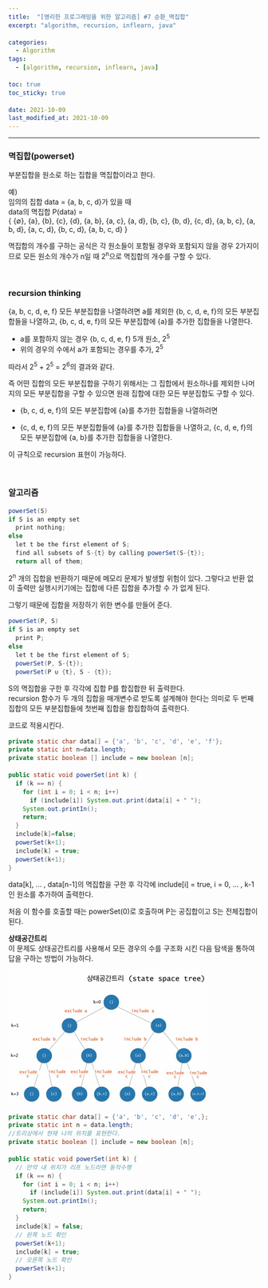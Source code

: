 ```yaml
---
title:  "[영리한 프로그래밍을 위한 알고리즘] #7 순환_멱집합"
excerpt: "algorithm, recursion, inflearn, java"

categories:
  - Algorithm
tags:
  - [algorithm, recursion, inflearn, java]

toc: true
toc_sticky: true
 
date: 2021-10-09 
last_modified_at: 2021-10-09
---  
```


***

### 멱집합(powerset)
부분집합을 원소로 하는 집합을 멱집합이라고 한다.  

예)  
임의의 집합 data = {a, b, c, d}가 있을 때  
data의 멱집합 P(data) =  
{ 
  {∅}, {a}, {b}, {c}, {d}, 
  {a, b}, {a, c}, {a, d}, {b, c}, {b, d}, {c, d},
  {a, b, c}, {a, b, d}, {a, c, d}, {b, c, d},
  {a, b, c, d}
}

멱집합의 개수를 구하는 공식은 각 원소들이 포함될 경우와 포함되지 않을 경우 2가지이므로 모든 원소의 개수가 n일 때 2<sup>n</sup>으로 멱집합의 개수를 구할 수 있다.  

<br/>

### recursion thinking
{a, b, c, d, e, f} 모든 부분집합을 나열하려면 a를 제외한 {b, c, d, e, f}의 모든 부분집합들을 나열하고, {b, c, d, e, f}의 모든 부분집합에 {a}를 추가한 집합들을 나열한다.   

* a를 포함하지 않는 경우 {b, c, d, e, f} 5개 원소, 2<sup>5</sup>  
* 위의 경우의 수에서 a가 포함되는 경우를 추가, 2<sup>5</sup>  

따라서 2<sup>5</sup> + 2<sup>5</sup> = 2<sup>6</sup>의 결과와 같다.

즉 어떤 집합의 모든 부분집합을 구하기 위해서는 그 집합에서 원소하나를 제외한 나머지의 모든 부분집합을 구할 수 있으면 원래 집합에 대한 모든 부분집합도 구할 수 있다.  

* {b, c, d, e, f}의 모든 부분집합에 {a}를 추가한 집합들을 나열하려면  

* {c, d, e, f}의 모든 부분집합들에 {a}를 추가한 집합들을 나열하고, {c, d, e, f}의 모든 부분집합에 {a, b}를 추가한 집합들을 나열한다.  

이 규칙으로 recursion 표현이 가능하다.  

<br/>

### 알고리즘

```java
powerSet(S)
if S is an empty set
  print nothing;
else
  let t be the first element of S;
  find all subsets of S-{t} by calling powerSet(S-{t});
  return all of them; 
```

2<sup>n</sup> 개의 집합을 반환하기 때문에 메모리 문제가 발생할 위험이 있다. 그렇다고 반환 없이 출력만 실행시키기에는 집합에 다른 집합을 추가할 수 가 없게 된다.  

그렇기 때문에 집합을 저장하기 위한 변수를 만들어 준다.  


```java
powerSet(P, S)
if S is an empty set
  print P;
else
  let t be the first element of S;
  powerSet(P, S-{t});
  powerSet(P ∪ {t}, S - {t});
```

S의 멱집합을 구한 후 각각에 집합 P를 합집합한 뒤 출력한다.  
recursion 함수가 두 개의 집합을 매개변수로 받도록 설계해야 한다는 의미로 두 번째 집합의 모든 부분집합들에 첫번째 집합을 합집합하여 출력한다.  


코드로 적용시킨다.  

```java
private static char data[] = {'a', 'b', 'c', 'd', 'e', 'f'};
private static int n=data.length;
private static boolean [] include = new boolean [n];

public static void powerSet(int k) {
  if (k == n) {
    for (int i = 0; i < n; i++)
      if (include[i]) System.out.print(data[i] + " ");
    System.out.printIn();
    return;
  }
  include[k]=false;
  powerSet(k+1);
  include[k] = true;
  powerSet(k+1);
}
```

data[k\], ... , data[n-1\]의 멱집합을 구한 후 각각에 include[i\] = true, i = 0, ... , k-1 인 원소를 추가하여 출력한다.  

처음 이 함수를 호출할 때는 powerSet(0)로 호출하며 P는 공집합이고 S는 전체집합이 된다.  


**상태공간트리**  
이 문제도 상태공간트리를 사용해서 모든 경우의 수를 구조화 시킨 다음 탐색을 통하여 답을 구하는 방법이 가능하다.  

![tree](/assets/images/20211009_Posting/1.png)

```java
private static char data[] = {'a', 'b', 'c', 'd', 'e',};
private static int n = data.length;
//트리상에서 현재 나의 위치를 표현한다.
private static boolean [] include = new boolean [n];

public static void powerSet(int k) {
  // 만약 내 위치가 리프 노드라면 동작수행
  if (k == n) {
    for (int i = 0; i < n; i++)
      if (include[i]) System.out.print(data[i] + " ");
    System.out.printIn();
    return;
  }
  include[k] = false;
  // 왼쪽 노드 확인
  powerSet(k+1);
  include[k] = true;
  // 오른쪽 노드 확인
  powerSet(k+1);
}
```